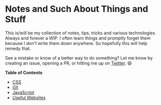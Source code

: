 # Notes and Such About Things and Stuff

This is/will be my collection of notes, tips, tricks and various technologies. Always and forever a WIP. I often learn things and promptly forget them because I don't write them down anywhere. So hopefully this will help remedy that.

See a mistake or know of a better way to do something? Let me know by creating an issue, opening a PR, or hitting me up on [Twitter](https://twitter.com/samwarnick). :smile:

**Table of Contents**

* [CSS](css.md)
* [Git](git.md)
* [JavaScript](javascript.md)
* [Useful Websites](websites.md)
